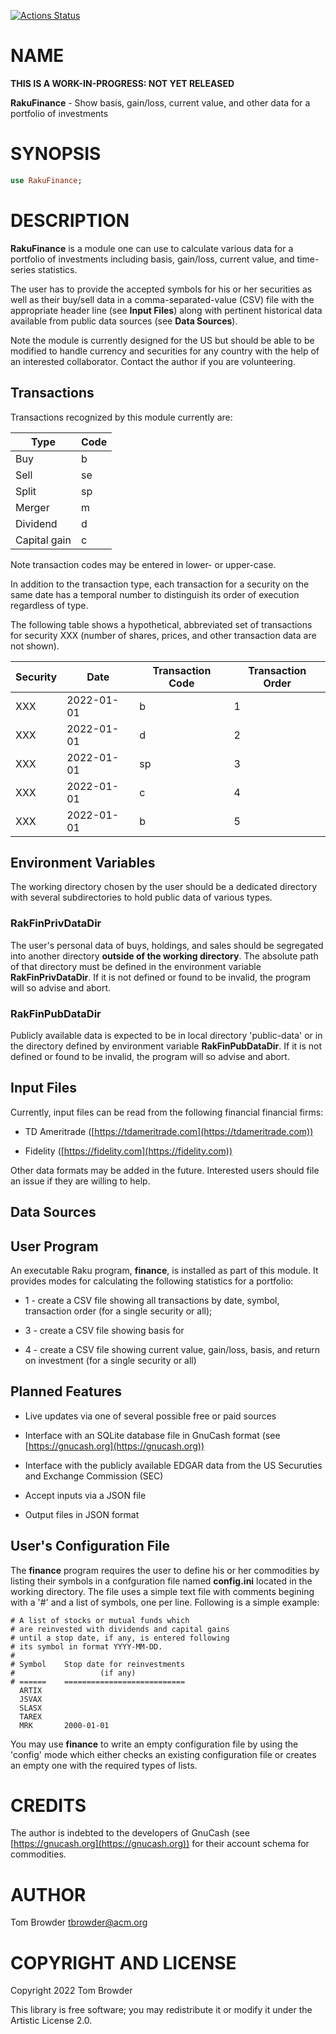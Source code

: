 [![Actions Status](https://github.com/tbrowder/RakuFinance/actions/workflows/test.yml/badge.svg)](https://github.com/tbrowder/RakuFinance/actions)

NAME
====

**THIS IS A WORK-IN-PROGRESS: NOT YET RELEASED**

**RakuFinance** - Show basis, gain/loss, current value, and other data for a portfolio of investments

SYNOPSIS
========

```raku
use RakuFinance;
```

DESCRIPTION
===========

**RakuFinance** is a module one can use to calculate various data for a portfolio of investments including basis, gain/loss, current value, and time-series statistics.

The user has to provide the accepted symbols for his or her securities as well as their buy/sell data in a comma-separated-value (CSV) file with the appropriate header line (see **Input Files**) along with pertinent historical data available from public data sources (see **Data Sources**).

Note the module is currently designed for the US but should be able to be modified to handle currency and securities for any country with the help of an interested collaborator. Contact the author if you are volunteering.

Transactions
------------

Transactions recognized by this module currently are:

<table class="pod-table">
<thead><tr>
<th>Type</th> <th>Code</th>
</tr></thead>
<tbody>
<tr> <td>Buy</td> <td>b</td> </tr> <tr> <td>Sell</td> <td>se</td> </tr> <tr> <td>Split</td> <td>sp</td> </tr> <tr> <td>Merger</td> <td>m</td> </tr> <tr> <td>Dividend</td> <td>d</td> </tr> <tr> <td>Capital gain</td> <td>c</td> </tr>
</tbody>
</table>

Note transaction codes may be entered in lower- or upper-case.

In addition to the transaction type, each transaction for a security on the same date has a temporal number to distinguish its order of execution regardless of type.

The following table shows a hypothetical, abbreviated set of transactions for security XXX (number of shares, prices, and other transaction data are not shown).

<table class="pod-table">
<thead><tr>
<th>Security</th> <th>Date</th> <th>Transaction Code</th> <th>Transaction Order</th>
</tr></thead>
<tbody>
<tr> <td>XXX</td> <td>2022-01-01</td> <td>b</td> <td>1</td> </tr> <tr> <td>XXX</td> <td>2022-01-01</td> <td>d</td> <td>2</td> </tr> <tr> <td>XXX</td> <td>2022-01-01</td> <td>sp</td> <td>3</td> </tr> <tr> <td>XXX</td> <td>2022-01-01</td> <td>c</td> <td>4</td> </tr> <tr> <td>XXX</td> <td>2022-01-01</td> <td>b</td> <td>5</td> </tr>
</tbody>
</table>

Environment Variables
---------------------

The working directory chosen by the user should be a dedicated directory with several subdirectories to hold public data of various types. 

### **RakFinPrivDataDir**

The user's personal data of buys, holdings, and sales should be segregated into another directory **outside of the working directory**. The absolute path of that directory must be defined in the environment variable **RakFinPrivDataDir**. If it is not defined or found to be invalid, the program will so advise and abort.

### **RakFinPubDataDir**

Publicly available data is expected to be in local directory 'public-data' or in the directory defined by environment variable **RakFinPubDataDir**. If it is not defined or found to be invalid, the program will so advise and abort.

Input Files
-----------

Currently, input files can be read from the following financial financial firms:

  * TD Ameritrade ([https://tdameritrade.com](https://tdameritrade.com))

  * Fidelity ([https://fidelity.com](https://fidelity.com))

Other data formats may be added in the future. Interested users should file an issue if they are willing to help.

Data Sources
------------

User Program
------------

An executable Raku program, **finance**, is installed as part of this module. It provides modes for calculating the following statistics for a portfolio:

  * 1 - create a CSV file showing all transactions by date, symbol, transaction order (for a single security or all);

  * 3 - create a CSV file showing basis for 

  * 4 - create a CSV file showing current value, gain/loss, basis, and return on investment (for a single security or all)

Planned Features
----------------

  * Live updates via one of several possible free or paid sources

  * Interface with an SQLite database file in GnuCash format (see [https://gnucash.org](https://gnucash.org))

  * Interface with the publicly available EDGAR data from the US Securuties and Exchange Commission (SEC)

  * Accept inputs via a JSON file

  * Output files in JSON format

User's Configuration File
-------------------------

The **finance** program requires the user to define his or her commodities by listing their symbols in a confguration file named **config.ini** located in the working directory. The file uses a simple text file with comments begining with a '#' and a list of symbols, one per line. Following is a simple example:

    # A list of stocks or mutual funds which 
    # are reinvested with dividends and capital gains
    # until a stop date, if any, is entered following
    # its symbol in format YYYY-MM-DD.
    #
    # Symbol    Stop date for reinvestments
    #                   (if any)
    # ======    ===========================
      ARTIX 
      JSVAX 
      SLASX
      TAREX 
      MRK       2000-01-01

You may use **finance** to write an empty configuration file by using the 'config' mode which either checks an existing configuration file or creates an empty one with the required types of lists.

CREDITS
=======

The author is indebted to the developers of GnuCash (see [https://gnucash.org](https://gnucash.org)) for their account schema for commodities.

AUTHOR
======

Tom Browder <tbrowder@acm.org>

COPYRIGHT AND LICENSE
=====================

Copyright 2022 Tom Browder

This library is free software; you may redistribute it or modify it under the Artistic License 2.0.


